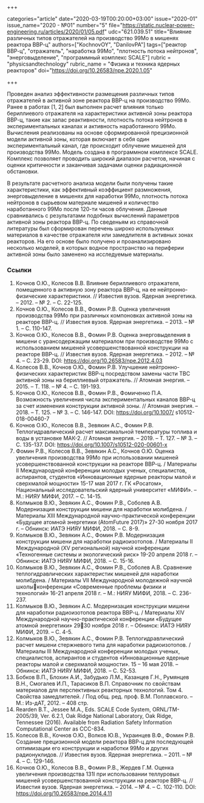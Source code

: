 +++

categories="article"
date="2020-03-19T00:20:00+03:00"
issue="2020-01"
issue_name="2020 - №01"
number="5"
file="https://static.nuclear-power-engineering.ru/articles/2020/01/05.pdf"
udc="621.039.51"
title="Влияние различных типов отражателей на производство 99Мo в мишенях реактора ВВР-ц"
authors=["KochnovOY", "DanilovPA"]
tags=["реактор ВВР-ц", "отражатель", "наработка 99Mo", "плотность потока нейтронов", "энерговыделение", "программный комплекс SCALE"]
rubric = "physicsandtechnology"
rubric_name = "Физика и техника ядерных реакторов"
doi="https://doi.org/10.26583/npe.2020.1.05"

+++

Проведен анализ эффективности размещения различных типов отражателей в активной зоне реактора ВВР-ц на производство 99Мо. Ранее в работах [1, 2] был выполнен расчет влияния только бериллиевого отражателя на характеристики активной зоны реактора ВВР-ц, такие как запас реактивности, плотность потока нейтронов в экспериментальных каналах и активность наработанного 99Мо. Вычисления реализованы на основе сформированной прецизионной модели активной зоны, которая включает в себя один экспериментальный канал, где происходит облучение мишеней для производства 99Мо. Модель создана в программном комплексе SCALE. Комплекс позволяет проводить широкий диапазон расчетов, начиная с оценки критичности и заканчивая задачами оценки радиационной обстановки. 

В результате расчетного анализа модели были получены такие характеристики, как эффективный коэффициент размножения, энерговыделение в мишенях для наработки 99Мо, плотность потока нейтронов в сырьевом материале мишеней и количество наработанного 99Мо после 120-ти часов облучения. Данные сравнивались с результатами подобных вычислений параметров активной зоны реактора ВВР-ц. По сведеньям из справочной литературы был сформирован перечень широко используемых материалов в качестве отражателя или замедлителя в активных зонах реакторов. На его основе было получено и проанализировано несколько моделей, в которых водное пространство на периферии активной зоны было заменено на исследуемые материалы.


### Ссылки

1. Кочнов О.Ю., Колесов В.В. Влияние бериллиевого отражателя, помещенного в активную зону реактора ВВР-ц, на ее нейтронно-физические характеристики. // Известия вузов.
Ядерная энергетика. – 2012. – № 2. – С. 22-125. 
2. Кочнов О.Ю., Колесов В.В., Фомин Р.В. Оценка увеличения производства 99Мо при различных компоновках активной зоны на реакторе ВВР-ц. // Известия вузов. Ядерная энергетика. – 2013. – № 1. – С. 110-147. 
3. Кочнов О.Ю., Колесов В.В., Фомин Р.В. Оценка энерговыделения в мишени с урансодержащим материалом при производстве 99Мо с использованием мишеней усовершенствованной конструкции на реакторе ВВР-ц. // Известия вузов. Ядерная энергетика. – 2012. – № 4. – С. 23-29. DOI: https://doi.org/10.26583/npe.2012.4.03 
4. Колесов В.В., Кочнов О.Ю., Фомин Р.В. Улучшение нейтронно-физических характеристик ВВР-ц посредством замены части ТВС активной зоны на бериллиевый отражатель. // Атомная энергия. – 2015. – Т. 118. – № 4. – С. 191-193. 
5. Кочнов О.Ю., Колесов В.В., Фомин Р.В., Фомиченко П.А. Возможность увеличения числа экспериментальных каналов ВВР-ц за счет изменения конструкции активной зоны. // Атомная энергия. – 2018. – Т. 125. – № 3. – С. 146-147. DOI: https://doi.org/10.1007/ s10512-018-00460-7 
6. Кочнов О.Ю., Колесов В.В., Зевякин А.С., Фомин Р.В. Теплогидравлический расчет максимальной температуры топлива и воды в установке МАК-2. // Атомная энергия. – 2019. – Т. 127. – № 3. – С. 135-137. DOI: https://doi.org/10.1007/s10512-020-00601-x 
7. Фомин Р.В., Колесов В.В., Зевякин А.С., Кочнов О.Ю. Оценка увеличения производства 99Мо при использовании мишеней усовершенствованной конструкции на реакторе ВВР-ц. / Материалы II Международной конференции молодых ученых, специалистов, аспирантов, студентов «Инновационные ядерные реакторы малой и сверхмалой мощности» 15-17 мая 2017 г. ГК «Росатом», Национальный исследовательский ядерный университет «МИФИ». – М.: НИЯУ МИФИ, 2017. – С. 14-15. 
8. Колмыков В.Ю., Зевякин А.С., Фомин Р.В., Соболев А.В. Модернизация конструкции мишени для наработки молибдена. / Материалы XIII Международной научно-практической конференции «Будущее атомной энергетики (AtomFuture 2017)» 27-30 ноября 2017 г. – Обнинск: ИАТЭ НИЯУ МИФИ, 2018. – С. 8-9. 
9. Колмыков В.Ю., Зевякин А.С., Фомин Р.В. Модернизация конструкции мишени для наработки радиоизотопов. / Материалы II Международной (XV региональной) научной конференции «Техногенные системы и экологический риск» 19-20 апреля 2018 г. – Обнинск: ИАТЭ НИЯУ МИФИ, 2018. – С. 15-16. 
10. Колмыков В.Ю., Зевякин А.С., Фомин Р.В., Соболев А.В. Сравнение теплогидравлических характеристик мишеней для наработки молибдена. / Материалы VII Международной молодежной научной школыконференции «Современные проблемы физики и технологий» 16-21 апреля 2018 г. – М.: НИЯУ МИФИ, 2018. – С. 236-237. 
11. Колмыков В.Ю., Зевякин А.С. Модернизация конструкции мишени для наработки радиоизотопов реактора ВВР-ц. / Материалы XIV Международной научно-практической конференции «Будущее атомной энергетики» 2930 ноября 2018 г. – Обнинск: ИАТЭ НИЯУ МИФИ, 2019. – С. 4-5. 
12. Колмыков В.Ю., Зевякин А.С., Фомин Р.В. Теплогидравлический расчет мишени стержневого типа для наработки радиоизотопов. / Материалы III Международной конференции молодых ученых, специалистов, аспирантов и студентов «Инновационные ядерные реакторы малой и сверхмалой мощности». 15 – 16 мая 2018. – Обнинск: ИАТЭ НИЯУ МИФИ, 2018. – С. 52-53. 
13. Бобков В.П., Блохин А.И., Забудько Л.М., Казанцев Г.Н., Румянцев В.Н., Смогалев И.П., Тарасиков В.П. Справочник по свойствам материалов для перспективных реакторных технологий. Том 4. Свойства замедлителей. / Под общ. ред. проф. В.М. Поплавского. – М.: Из-дАТ, 2012. – 408 стр. 
14. Rearden B.T., Jessee M.A., Eds. SCALE Code System, ORNL/TM-2005/39, Ver. 6.2.1, Oak Ridge National Laboratory, Oak Ridge, Tennessee (2016). Available from Radiation Safety Information Computational Center as CCC-834.
15. Колесов В.В., Кочнов О.Ю., Волков Ю.В., Украинцев В.Ф., Фомин Р.В. Создание прецизионной модели реактора ВВР-ц для последующей оптимизации его конструкции и наработки 99Мо и других радионуклидов. // Известия вузов. Ядерная энергетика. – 2011. – №  4. – С. 129-146. 
16. Кочнов О.Ю., Колесов В.В., Фомин Р.В., Жердев Г.М. Оценка увеличения производства 131I при использовании теллуровых мишеней усовершенствованной конструкции на реакторе ВВР-ц. // Известия вузов. Ядерная энергетика. – 2014. – № 4. – С. 102-110. DOI: https://doi.org/10.26583/npe.2014.4.11 